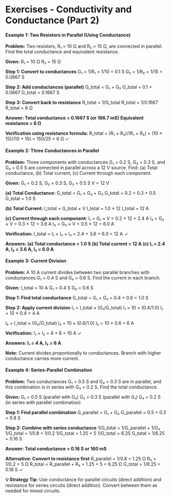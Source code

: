 # Exercises - Conductivity and Conductance (Part 2)
                    
<div class="example">
                        <h4>Example 1: Two Resistors in Parallel (Using Conductance)</h4>
                        <p><strong>Problem:</strong> Two resistors, R₁ = 10 Ω and R₂ = 15 Ω, are connected in parallel. Find the total conductance and equivalent resistance.</p>
                        
<div class="calculation">
<strong>Given:</strong>
R₁ = 10 Ω
R₂ = 15 Ω

<strong>Step 1: Convert to conductances</strong>
G₁ = 1/R₁ = 1/10 = 0.1 S
G₂ = 1/R₂ = 1/15 = 0.0667 S

<strong>Step 2: Add conductances (parallel)</strong>
G_total = G₁ + G₂
G_total = 0.1 + 0.0667
G_total = 0.1667 S

<strong>Step 3: Convert back to resistance</strong>
R_total = 1/G_total
R_total = 1/0.1667
R_total = 6 Ω

<strong>Answer: Total conductance = 0.1667 S (or 166.7 mS)</strong>
<strong>        Equivalent resistance = 6 Ω</strong>

<strong>Verification using resistance formula:</strong>
R_total = (R₁ × R₂)/(R₁ + R₂) = (10 × 15)/(10 + 15)
        = 150/25 = 6 Ω ✓
                        </div>
                    </div>
                    
<div class="example">
                        <h4>Example 2: Three Conductances in Parallel</h4>
                        <p><strong>Problem:</strong> Three components with conductances G₁ = 0.2 S, G₂ = 0.3 S, and G₃ = 0.5 S are connected in parallel across a 12 V source. Find: (a) Total conductance, (b) Total current, (c) Current through each component.</p>
                        
<div class="calculation">
<strong>Given:</strong>
G₁ = 0.2 S, G₂ = 0.3 S, G₃ = 0.5 S
V = 12 V

<strong>(a) Total Conductance:</strong>
G_total = G₁ + G₂ + G₃
G_total = 0.2 + 0.3 + 0.5
G_total = 1.0 S

<strong>(b) Total Current:</strong>
I_total = G_total × V
I_total = 1.0 × 12
I_total = 12 A

<strong>(c) Current through each component:</strong>
I₁ = G₁ × V = 0.2 × 12 = 2.4 A
I₂ = G₂ × V = 0.3 × 12 = 3.6 A
I₃ = G₃ × V = 0.5 × 12 = 6.0 A

<strong>Verification:</strong>
I_total = I₁ + I₂ + I₃ = 2.4 + 3.6 + 6.0 = 12 A ✓

<strong>Answers:
(a) Total conductance = 1.0 S
(b) Total current = 12 A
(c) I₁ = 2.4 A, I₂ = 3.6 A, I₃ = 6.0 A</strong>
                        </div>
                    </div>
                    
<div class="example">
                        <h4>Example 3: Current Division</h4>
                        <p><strong>Problem:</strong> A 10 A current divides between two parallel branches with conductances G₁ = 0.4 S and G₂ = 0.6 S. Find the current in each branch.</p>
                        
<div class="calculation">
<strong>Given:</strong>
I_total = 10 A
G₁ = 0.4 S
G₂ = 0.6 S

<strong>Step 1: Find total conductance</strong>
G_total = G₁ + G₂ = 0.4 + 0.6 = 1.0 S

<strong>Step 2: Apply current division</strong>
I₁ = I_total × (G₁/G_total)
I₁ = 10 × (0.4/1.0)
I₁ = 10 × 0.4 = 4 A

I₂ = I_total × (G₂/G_total)
I₂ = 10 × (0.6/1.0)
I₂ = 10 × 0.6 = 6 A

<strong>Verification:</strong>
I₁ + I₂ = 4 + 6 = 10 A ✓

<strong>Answers: I₁ = 4 A, I₂ = 6 A</strong>

<strong>Note:</strong> Current divides proportionally to conductances.
Branch with higher conductance carries more current.
                        </div>
                    </div>
                    
<div class="example">
                        <h4>Example 4: Series-Parallel Combination</h4>
                        <p><strong>Problem:</strong> Two conductances G₁ = 0.5 S and G₂ = 0.3 S are in parallel, and this combination is in series with G₃ = 0.2 S. Find the total conductance.</p>
                        
<div class="calculation">
<strong>Given:</strong>
G₁ = 0.5 S (parallel with G₂)
G₂ = 0.3 S (parallel with G₁)
G₃ = 0.2 S (in series with parallel combination)

<strong>Step 1: Find parallel combination</strong>
G_parallel = G₁ + G₂
G_parallel = 0.5 + 0.3 = 0.8 S

<strong>Step 2: Combine with series conductance</strong>
1/G_total = 1/G_parallel + 1/G₃
1/G_total = 1/0.8 + 1/0.2
1/G_total = 1.25 + 5
1/G_total = 6.25
G_total = 1/6.25 = 0.16 S

<strong>Answer: Total conductance = 0.16 S or 160 mS</strong>

<strong>Alternative: Convert to resistance first</strong>
R_parallel = 1/0.8 = 1.25 Ω
R₃ = 1/0.2 = 5 Ω
R_total = R_parallel + R₃ = 1.25 + 5 = 6.25 Ω
G_total = 1/6.25 = 0.16 S ✓
                        </div>
                    </div>
                    
<div class="note">
                        <strong>💡 Strategy Tip:</strong> Use conductance for parallel circuits (direct addition) and resistance for series circuits (direct addition). Convert between them as needed for mixed circuits.
                    </div>
                </div>
            </div>
